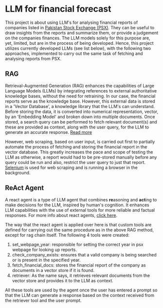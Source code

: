 # LLM for financial forecast
This project is about using LLM's for analysing financial reports of companies listed in [Pakistan Stock Exchange (PSX)](https://financials.psx.com.pk/).
They can be useful to draw insights from the reports and summarize them, or provide a judgement on the companies finances. The LLM models solely for this purpose are, yet, limited, but are in the process of being developed. 
Hence, this project utilizes currently developed LLMs (see list below), with the following two approaches, implemented to carry out the same task of fetching and analysing reports from PSX. 

## RAG
Retrieval-Augmented Generation (RAG) enhances the capabilities of Large Language Models (LLMs) by integrating references to external authoritative knowledge bases, without the need for retraining.
In our case, the financial reports serve as the knowledge base. However, this external data is stored in a 'Vector Database', a knowledge library that the LLM's can understand. Before storing the data, it is converted into numerical representation, vector, by an 'Embedding Model' and broken down into multiple documents. Once stored, a search query can be performed to fetch relevant document(s) and these are provided as context, along with the user query, for the LLM to generate an accurate response. [Read more](https://aws.amazon.com/what-is/retrieval-augmented-generation/)

However, web scraping, based on user input, is carried out first to partially automate the process of fetching and storing the financial report in the vector database. 
This greatly increases the pace and scope of testing the LLM as otherwise, a report would had to be pre-stored manually before any query could be run and also, restrict the user query to just that report.
[Selenium](https://www.selenium.dev/) is used for web scraping and is running a browser in the background. 

## ReAct Agent
A react agent is a type of LLM agent that combines **re**asoning and **act**ing to make decisions for the LLM, inspired by human's cognition. It enhances LLM capabilities with the use of external tools for more reliable and factual responses. For more info about react agents, [click here](https://www.promptingguide.ai/techniques/react). 

The way that the react agent is applied over here is that custom tools are defined for carrying out the same procedure as in the above RAG method, except for rag chain itself. The following 4 tools were created:
1) set_webpage_year: responsible for setting the correct year in psx webpage for looking up reports.
2) check_company_exists: ensures that a valid company is being searched or is present in the specified year.
3) fetch_financial_docs: stores the financial report of the company as documents in a vector store if it is found.
4) retriever: As the name says, it retrieves relevant documents from the vector store and provides it to the LLM as context.

All these tools are used by the agent once the user has entered a prompt so that the LLM can generate a response based on the context received from the retriever tool and the user prompt. 
